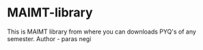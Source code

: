 # MAIMT-library
This is MAIMT library from where you can downloads PYQ's of any semester.
Author - paras negi
